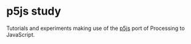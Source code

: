 # p5js study

Tutorials and experiments making use of the [p5js](http://p5js.org/) port of Processing to JavaScript.
